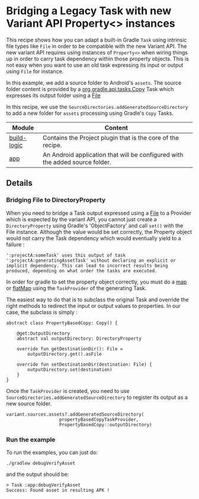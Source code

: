 # Bridging a Legacy Task with new Variant API Property<> instances

This recipe shows how you can adapt a built-in Gradle `Task` using intrinsic file types like `File` in order to be
compatible with the new Variant API. The new variant API requires using instances of `Property<>` when wiring
things up in order to carry task dependency within those property objects. This is not easy when you want to use
an old task expressing its input or output using `File` for instance.

In this example, we add a source folder to Android's `assets`. The source folder
content is provided by a [org.gradle.api.tasks.Copy](https://docs.gradle.org/current/dsl/org.gradle.api.tasks.Copy.html)
Task which expresses its output folder using a
[File](https://docs.gradle.org/current/dsl/org.gradle.api.tasks.Copy.html#org.gradle.api.tasks.Copy:destinationDir)

In this recipe, we use the `SourceDirectories.addGeneratedSourceDirectory` to add a new folder for `assets`
processing using Gradle's `Copy` Tasks.

| Module                     | Content                                                                      |
|----------------------------|------------------------------------------------------------------------------|
| [build-logic](build-logic) | Contains the Project plugin that is the core of the recipe.                  |
| [app](app)                 | An Android application that will be configured with the added source folder. |

## Details

### Bridging File to DirectoryProperty

When you need to bridge a Task output expressed using a [File](https://docs.gradle.org/current/dsl/org.gradle.api.tasks.Copy.html#org.gradle.api.tasks.Copy:destinationDir) 
to a Provider<Directory> which is expected by the variant API, you cannot just create a `DirectoryProperty` using 
Gradle's 'ObjectFactory' and call `set()` with the File instance. Although the value would be set correctly, the
Property object would not carry the Task dependency which would eventually yield to a failure :

```
':projectA:someTask' uses this output of task ':projectA:generatingAssetTask' without declaring an explicit or
implicit dependency. This can lead to incorrect results being produced, depending on what order the tasks are executed.
```

In order for gradle to set the property object correctly, you must do a [map](https://docs.gradle.org/current/javadoc/org/gradle/api/provider/Provider.html#map-org.gradle.api.Transformer-)
or [flatMap](https://docs.gradle.org/current/javadoc/org/gradle/api/provider/Provider.html#flatMap-org.gradle.api.Transformer-)
using the `TaskProvider` of the generating Task.

The easiest way to do that is to subclass the original Task and override the right methods to redirect the input or
output values to properties. In our case, the subclass is simply :

```
abstract class PropertyBasedCopy: Copy() {

    @get:OutputDirectory
    abstract val outputDirectory: DirectoryProperty

    override fun getDestinationDir(): File =
        outputDirectory.get().asFile

    override fun setDestinationDir(destination: File) {
        outputDirectory.set(destination)
    }
}
```

Once the `TaskProvider` is created, you need to use `SourceDirectories.addGeneratedSourceDirectory` to register its
output as a new source folder.
```
variant.sources.assets?.addGeneratedSourceDirectory(
                    propertyBasedCopyTaskProvider,
                    PropertyBasedCopy::outputDirectory)
```

### Run the example

To run the examples, you can just do:
```
./gradlew debugVerifyAsset
```
and the output should be:
```
> Task :app:debugVerifyAsset
Success: Found asset in resulting APK !
```
